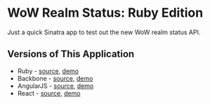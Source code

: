 WoW Realm Status: Ruby Edition
==============================

Just a quick Sinatra app to test out the new WoW realm status API.

Versions of This Application
----------------------------

* Ruby - [source](https://github.com/BinaryMuse/wow-realm-status), [demo](http://wowstatus.info/)
* Backbone - [source](https://github.com/BinaryMuse/wow-realm-status-js), [demo](http://binarymuse.github.io/wow-realm-status-js/)
* AngularJS - [source](https://github.com/BinaryMuse/wow-realm-status-angular), [demo](http://binarymuse.github.io/wow-realm-status-angular/)
* React - [source](https://github.com/BinaryMuse/wow-realm-status-react), [demo](http://wow-realm-status-react.herokuapp.com/)
